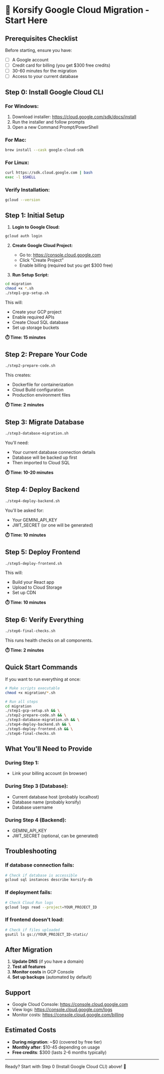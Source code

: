 # 🚀 Korsify Google Cloud Migration - Start Here

## Prerequisites Checklist
Before starting, ensure you have:
- [ ] A Google account
- [ ] Credit card for billing (you get $300 free credits)
- [ ] 30-60 minutes for the migration
- [ ] Access to your current database

## Step 0: Install Google Cloud CLI

### For Windows:
1. Download installer: https://cloud.google.com/sdk/docs/install
2. Run the installer and follow prompts
3. Open a new Command Prompt/PowerShell

### For Mac:
```bash
brew install --cask google-cloud-sdk
```

### For Linux:
```bash
curl https://sdk.cloud.google.com | bash
exec -l $SHELL
```

### Verify Installation:
```bash
gcloud --version
```

## Step 1: Initial Setup

1. **Login to Google Cloud:**
```bash
gcloud auth login
```

2. **Create Google Cloud Project:**
   - Go to: https://console.cloud.google.com
   - Click "Create Project"
   - Enable billing (required but you get $300 free)

3. **Run Setup Script:**
```bash
cd migration
chmod +x *.sh
./step1-gcp-setup.sh
```
This will:
- Create your GCP project
- Enable required APIs
- Create Cloud SQL database
- Set up storage buckets

**⏱️ Time: 15 minutes**

## Step 2: Prepare Your Code

```bash
./step2-prepare-code.sh
```
This creates:
- Dockerfile for containerization
- Cloud Build configuration
- Production environment files

**⏱️ Time: 2 minutes**

## Step 3: Migrate Database

```bash
./step3-database-migration.sh
```
You'll need:
- Your current database connection details
- Database will be backed up first
- Then imported to Cloud SQL

**⏱️ Time: 10-20 minutes**

## Step 4: Deploy Backend

```bash
./step4-deploy-backend.sh
```
You'll be asked for:
- Your GEMINI_API_KEY
- JWT_SECRET (or one will be generated)

**⏱️ Time: 10 minutes**

## Step 5: Deploy Frontend

```bash
./step5-deploy-frontend.sh
```
This will:
- Build your React app
- Upload to Cloud Storage
- Set up CDN

**⏱️ Time: 10 minutes**

## Step 6: Verify Everything

```bash
./step6-final-checks.sh
```
This runs health checks on all components.

**⏱️ Time: 2 minutes**

## Quick Start Commands

If you want to run everything at once:
```bash
# Make scripts executable
chmod +x migration/*.sh

# Run all steps
cd migration
./step1-gcp-setup.sh && \
./step2-prepare-code.sh && \
./step3-database-migration.sh && \
./step4-deploy-backend.sh && \
./step5-deploy-frontend.sh && \
./step6-final-checks.sh
```

## What You'll Need to Provide

### During Step 1:
- Link your billing account (in browser)

### During Step 3 (Database):
- Current database host (probably localhost)
- Database name (probably korsify)
- Database username

### During Step 4 (Backend):
- GEMINI_API_KEY
- JWT_SECRET (optional, can be generated)

## Troubleshooting

### If database connection fails:
```bash
# Check if database is accessible
gcloud sql instances describe korsify-db
```

### If deployment fails:
```bash
# Check Cloud Run logs
gcloud logs read --project=YOUR_PROJECT_ID
```

### If frontend doesn't load:
```bash
# Check if files uploaded
gsutil ls gs://YOUR_PROJECT_ID-static/
```

## After Migration

1. **Update DNS** (if you have a domain)
2. **Test all features**
3. **Monitor costs** in GCP Console
4. **Set up backups** (automated by default)

## Support

- Google Cloud Console: https://console.cloud.google.com
- View logs: https://console.cloud.google.com/logs
- Monitor costs: https://console.cloud.google.com/billing

## Estimated Costs

- **During migration**: ~$0 (covered by free tier)
- **Monthly after**: $10-45 depending on usage
- **Free credits**: $300 (lasts 2-6 months typically)

---

Ready? Start with Step 0 (Install Google Cloud CLI) above! 🎯